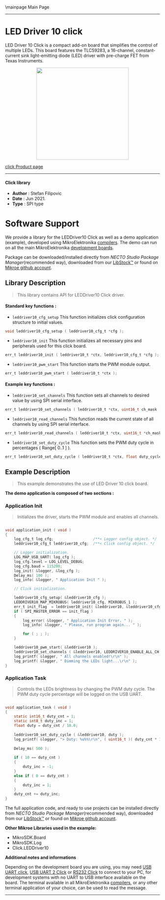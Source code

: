 \mainpage Main Page

---
# LED Driver 10 click

LED Driver 10 Click is a compact add-on board that simplifies the control of multiple LEDs. This board features the TLC59283, a 16-channel, constant-current sink light-emitting diode (LED) driver with pre-charge FET from Texas Instruments.

<p align="center">
  <img src="https://download.mikroe.com/images/click_for_ide/leddriver10_click.png" height=300px>
</p>

[click Product page](https://www.mikroe.com/led-driver-10-click)

---


#### Click library

- **Author**        : Stefan Filipovic
- **Date**          : Jun 2021.
- **Type**          : SPI type


# Software Support

We provide a library for the LEDDriver10 Click
as well as a demo application (example), developed using MikroElektronika
[compilers](https://www.mikroe.com/necto-studio).
The demo can run on all the main MikroElektronika [development boards](https://www.mikroe.com/development-boards).

Package can be downloaded/installed directly from *NECTO Studio Package Manager*(recommended way), downloaded from our [LibStock&trade;](https://libstock.mikroe.com) or found on [Mikroe github account](https://github.com/MikroElektronika/mikrosdk_click_v2/tree/master/clicks).

## Library Description

> This library contains API for LEDDriver10 Click driver.

#### Standard key functions :

- `leddriver10_cfg_setup` This function initializes click configuration structure to initial values.
```c
void leddriver10_cfg_setup ( leddriver10_cfg_t *cfg );
```

- `leddriver10_init` This function initializes all necessary pins and peripherals used for this click board.
```c
err_t leddriver10_init ( leddriver10_t *ctx, leddriver10_cfg_t *cfg );
```

- `leddriver10_pwm_start` This function starts the PWM module output.
```c
err_t leddriver10_pwm_start ( leddriver10_t *ctx );
```

#### Example key functions :

- `leddriver10_set_channels` This function sets all channels to desired value by using SPI serial interface.
```c
err_t leddriver10_set_channels ( leddriver10_t *ctx, uint16_t ch_mask );
```

- `leddriver10_read_channels` This function reads the current state of all channels by using SPI serial interface.
```c
err_t leddriver10_read_channels ( leddriver10_t *ctx, uint16_t *ch_mask );
```

- `leddriver10_set_duty_cycle` This function sets the PWM duty cycle in percentages ( Range[ 0..1 ] ).
```c
err_t leddriver10_set_duty_cycle ( leddriver10_t *ctx, float duty_cycle );
```

## Example Description

> This example demonstrates the use of LED Driver 10 click board.

**The demo application is composed of two sections :**

### Application Init

> Initializes the driver, starts the PWM module and enables all channels.

```c

void application_init ( void )
{
    log_cfg_t log_cfg;                  /**< Logger config object. */
    leddriver10_cfg_t leddriver10_cfg;  /**< Click config object. */

    // Logger initialization.
    LOG_MAP_USB_UART( log_cfg );
    log_cfg.level = LOG_LEVEL_DEBUG;
    log_cfg.baud = 115200;
    log_init( &logger, &log_cfg );
    Delay_ms( 100 );
    log_info( &logger, " Application Init " );

    // Click initialization.

    leddriver10_cfg_setup( &leddriver10_cfg );
    LEDDRIVER10_MAP_MIKROBUS( leddriver10_cfg, MIKROBUS_1 );
    err_t init_flag  = leddriver10_init( &leddriver10, &leddriver10_cfg );
    if ( SPI_MASTER_ERROR == init_flag ) 
    {
        log_error( &logger, " Application Init Error. " );
        log_info( &logger, " Please, run program again... " );

        for ( ; ; );
    }

    leddriver10_pwm_start( &leddriver10 );    
    leddriver10_set_channels ( &leddriver10, LEDDRIVER10_ENABLE_ALL_CH );
    log_printf( &logger, " All channels enabled!\r\n" );
    log_printf( &logger, " Dimming the LEDs light...\r\n" );
}

```

### Application Task

> Controls the LEDs brightness by changing the PWM duty cycle.
> The PWM duty cycle percentage will be logged on the USB UART.

```c

void application_task ( void )
{
    static int16_t duty_cnt = 1;
    static int8_t duty_inc = 1;
    float duty = duty_cnt / 10.0;
    
    leddriver10_set_duty_cycle ( &leddriver10, duty );
    log_printf( &logger, "> Duty: %u%%\r\n", ( uint16_t )( duty_cnt * 10 ) );
    
    Delay_ms( 500 );
    
    if ( 10 == duty_cnt ) 
    {
        duty_inc = -1;
    }
    else if ( 0 == duty_cnt ) 
    {
        duty_inc = 1;
    }
    duty_cnt += duty_inc;
}

```

The full application code, and ready to use projects can be installed directly from *NECTO Studio Package Manager*(recommended way), downloaded from our [LibStock&trade;](https://libstock.mikroe.com) or found on [Mikroe github account](https://github.com/MikroElektronika/mikrosdk_click_v2/tree/master/clicks).

**Other Mikroe Libraries used in the example:**

- MikroSDK.Board
- MikroSDK.Log
- Click.LEDDriver10

**Additional notes and informations**

Depending on the development board you are using, you may need
[USB UART click](http://shop.mikroe.com/usb-uart-click),
[USB UART 2 Click](http://shop.mikroe.com/usb-uart-2-click) or
[RS232 Click](http://shop.mikroe.com/rs232-click) to connect to your PC, for
development systems with no UART to USB interface available on the board. The
terminal available in all MikroElektronika
[compilers](http://shop.mikroe.com/compilers), or any other terminal application
of your choice, can be used to read the message.

---
